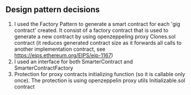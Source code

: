 ## Design pattern decisions

1. I used the Factory Pattern to generate a smart contract for each 'gig contract' created. It consist of a factory contract that is used to generate a new contract by using openzeppeling proxy Clones.sol contract (it reduces generated contract size as it forwards all calls to another implementation contract, see https://eips.ethereum.org/EIPS/eip-1167)
2. I used an interface for both SmarterContract and SmarterContractFactory
3. Protection for proxy contracts initializing function (so it is callable only once). The protection is using openzeppelin proxy utils Initializable.sol contract
